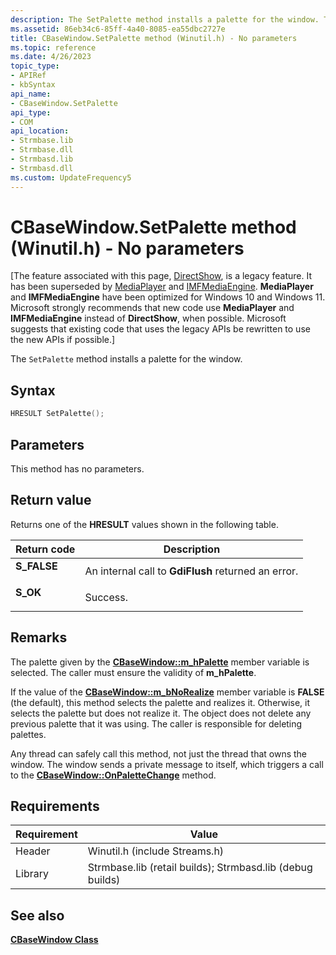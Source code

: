 ```yaml
---
description: The SetPalette method installs a palette for the window. This method has no parameters.
ms.assetid: 86eb34c6-85ff-4a40-8085-ea55dbc2727e
title: CBaseWindow.SetPalette method (Winutil.h) - No parameters
ms.topic: reference
ms.date: 4/26/2023
topic_type: 
- APIRef
- kbSyntax
api_name: 
- CBaseWindow.SetPalette
api_type: 
- COM
api_location: 
- Strmbase.lib
- Strmbase.dll
- Strmbasd.lib
- Strmbasd.dll
ms.custom: UpdateFrequency5
---
```


# CBaseWindow.SetPalette method (Winutil.h) - No parameters

\[The feature associated with this page, [DirectShow](/windows/win32/directshow/directshow), is a legacy feature. It has been superseded by [MediaPlayer](/uwp/api/Windows.Media.Playback.MediaPlayer) and [IMFMediaEngine](/windows/win32/api/mfmediaengine/nn-mfmediaengine-imfmediaengine). **MediaPlayer** and **IMFMediaEngine** have been optimized for Windows 10 and Windows 11. Microsoft strongly recommends that new code use **MediaPlayer** and **IMFMediaEngine** instead of **DirectShow**, when possible. Microsoft suggests that existing code that uses the legacy APIs be rewritten to use the new APIs if possible.\]

The `SetPalette` method installs a palette for the window.

## Syntax


```C++
HRESULT SetPalette();
```



## Parameters

This method has no parameters.

## Return value

Returns one of the **HRESULT** values shown in the following table.



| Return code                                                                             | Description                                                    |
|-----------------------------------------------------------------------------------------|----------------------------------------------------------------|
| <dl> <dt>**S\_FALSE**</dt> </dl> | An internal call to **GdiFlush** returned an error.<br/> |
| <dl> <dt>**S\_OK**</dt> </dl>    | Success.<br/>                                            |



 

## Remarks

The palette given by the [**CBaseWindow::m\_hPalette**](cbasewindow-m-hpalette.md) member variable is selected. The caller must ensure the validity of **m\_hPalette**.

If the value of the [**CBaseWindow::m\_bNoRealize**](cbasewindow-m-bnorealize.md) member variable is **FALSE** (the default), this method selects the palette and realizes it. Otherwise, it selects the palette but does not realize it. The object does not delete any previous palette that it was using. The caller is responsible for deleting palettes.

Any thread can safely call this method, not just the thread that owns the window. The window sends a private message to itself, which triggers a call to the [**CBaseWindow::OnPaletteChange**](cbasewindow-onpalettechange.md) method.

## Requirements

| Requirement | Value |
|-|-|
| Header | Winutil.h (include Streams.h) |
| Library| Strmbase.lib (retail builds); Strmbasd.lib (debug builds) |

## See also

<dl> <dt>

[**CBaseWindow Class**](cbasewindow.md)
</dt> </dl>

 

 




